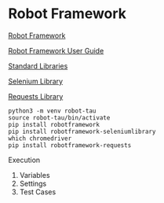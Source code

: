 # Robot Framework

[Robot Framework](https://robotframework.org/)

[Robot Framework User Guide](https://robotframework.org/robotframework/latest/RobotFrameworkUserGuide.html)

[Standard Libraries](https://robotframework.org/robotframework/#standard-libraries)

[Selenium Library](https://robotframework.org/SeleniumLibrary/SeleniumLibrary.html)

[Requests Library](https://docs.robotframework.org/docs/different_libraries/requests)


    python3 -m venv robot-tau
    source robot-tau/bin/activate
    pip install robotframework
    pip install robotframework-seleniumlibrary
    which chromedriver
    pip install robotframework-requests


Execution
1. Variables
2. Settings
3. Test Cases

